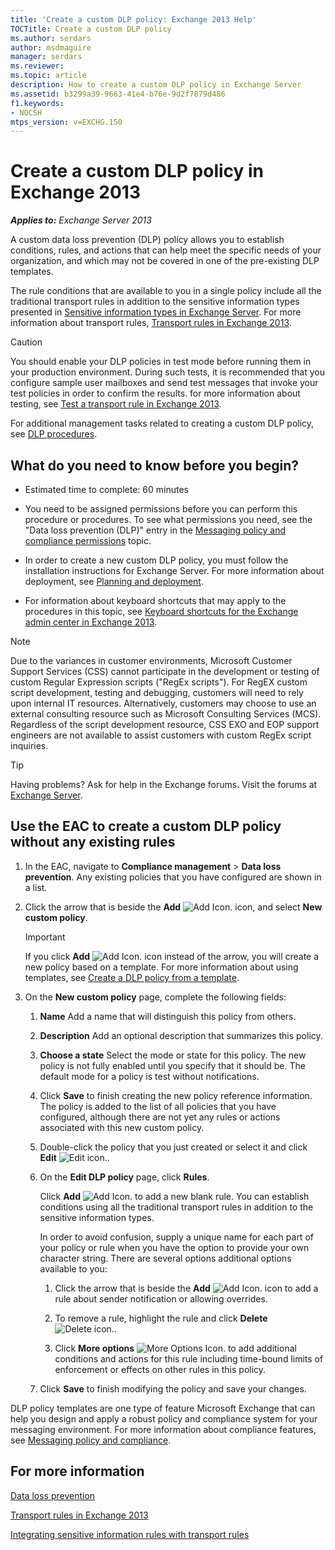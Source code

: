 ```yaml
---
title: 'Create a custom DLP policy: Exchange 2013 Help'
TOCTitle: Create a custom DLP policy
ms.author: serdars
author: msdmaguire
manager: serdars
ms.reviewer:
ms.topic: article
description: How to create a custom DLP policy in Exchange Server
ms.assetid: b3299a39-9663-41e4-b76e-9d2f7879d486
f1.keywords:
- NOCSH
mtps_version: v=EXCHG.150
---
```


# Create a custom DLP policy in Exchange 2013

_**Applies to:** Exchange Server 2013_

A custom data loss prevention (DLP) policy allows you to establish conditions, rules, and actions that can help meet the specific needs of your organization, and which may not be covered in one of the pre-existing DLP templates.

The rule conditions that are available to you in a single policy include all the traditional transport rules in addition to the sensitive information types presented in [Sensitive information types in Exchange Server](../ExchangeServer/policy-and-compliance/data-loss-prevention/sensitive-information-types.md). For more information about transport rules, [Transport rules in Exchange 2013](mail-flow-rules-transport-rules-in-exchange-2013-exchange-2013-help.md).

> [!CAUTION]
> You should enable your DLP policies in test mode before running them in your production environment. During such tests, it is recommended that you configure sample user mailboxes and send test messages that invoke your test policies in order to confirm the results. for more information about testing, see [Test a transport rule in Exchange 2013](test-transport-rules-exchange-2013-help.md).

For additional management tasks related to creating a custom DLP policy, see [DLP procedures](dlp-procedures-exchange-2013-help.md).

## What do you need to know before you begin?

- Estimated time to complete: 60 minutes

- You need to be assigned permissions before you can perform this procedure or procedures. To see what permissions you need, see the "Data loss prevention (DLP)" entry in the [Messaging policy and compliance permissions](messaging-policy-and-compliance-permissions-exchange-2013-help.md) topic.

- In order to create a new custom DLP policy, you must follow the installation instructions for Exchange Server. For more information about deployment, see [Planning and deployment](planning-and-deployment-for-exchange-2013-installation-instructions.md).

- For information about keyboard shortcuts that may apply to the procedures in this topic, see [Keyboard shortcuts for the Exchange admin center in Exchange 2013](keyboard-shortcuts-in-the-exchange-admin-center-2013-help.md).

> [!NOTE]
> Due to the variances in customer environments, Microsoft Customer Support Services (CSS) cannot participate in the development or testing of custom Regular Expression scripts ("RegEx scripts"). For RegEX custom script development, testing and debugging, customers will need to rely upon internal IT resources. Alternatively, customers may choose to use an external consulting resource such as Microsoft Consulting Services (MCS). Regardless of the script development resource, CSS EXO and EOP support engineers are not available to assist customers with custom RegEx script inquiries.

> [!TIP]
> Having problems? Ask for help in the Exchange forums. Visit the forums at [Exchange Server](https://social.technet.microsoft.com/forums/office/home?category=exchangeserver).

## Use the EAC to create a custom DLP policy without any existing rules

1. In the EAC, navigate to **Compliance management** \> **Data loss prevention**. Any existing policies that you have configured are shown in a list.

2. Click the arrow that is beside the **Add** ![Add Icon.](images/ITPro_EAC_AddIcon.gif) icon, and select **New custom policy**.

    > [!IMPORTANT]
    > If you click **Add** ![Add Icon.](images/ITPro_EAC_AddIcon.gif) icon instead of the arrow, you will create a new policy based on a template. For more information about using templates, see [Create a DLP policy from a template](create-dlp-policy-from-template-exchange-2013-help.md).

3. On the **New custom policy** page, complete the following fields:

   1. **Name** Add a name that will distinguish this policy from others.

   2. **Description** Add an optional description that summarizes this policy.

   3. **Choose a state** Select the mode or state for this policy. The new policy is not fully enabled until you specify that it should be. The default mode for a policy is test without notifications.

   4. Click **Save** to finish creating the new policy reference information. The policy is added to the list of all policies that you have configured, although there are not yet any rules or actions associated with this new custom policy.

   5. Double-click the policy that you just created or select it and click **Edit** ![Edit icon.](images/ITPro_EAC_EditIcon.gif).

   6. On the **Edit DLP policy** page, click **Rules**.

      Click **Add** ![Add Icon.](images/ITPro_EAC_AddIcon.gif) to add a new blank rule. You can establish conditions using all the traditional transport rules in addition to the sensitive information types.

      In order to avoid confusion, supply a unique name for each part of your policy or rule when you have the option to provide your own character string. There are several options additional options available to you:

      1. Click the arrow that is beside the **Add** ![Add Icon.](images/ITPro_EAC_AddIcon.gif) icon to add a rule about sender notification or allowing overrides.

      2. To remove a rule, highlight the rule and click **Delete** ![Delete icon.](images/ITPro_EAC_DeleteIcon.gif).

      3. Click **More options** ![More Options Icon.](images/ITPro_EAC_MoreOptionsIcon.gif) to add additional conditions and actions for this rule including time-bound limits of enforcement or effects on other rules in this policy.

   7. Click **Save** to finish modifying the policy and save your changes.

DLP policy templates are one type of feature Microsoft Exchange that can help you design and apply a robust policy and compliance system for your messaging environment. For more information about compliance features, see [Messaging policy and compliance](messaging-policy-and-compliance-exchange-2013-help.md).

## For more information

[Data loss prevention](data-loss-prevention-exchange-2013-help.md)

[Transport rules in Exchange 2013](mail-flow-rules-transport-rules-in-exchange-2013-exchange-2013-help.md)

[Integrating sensitive information rules with transport rules](integrate-sensitive-information-rules-exchange-2013-help.md)
